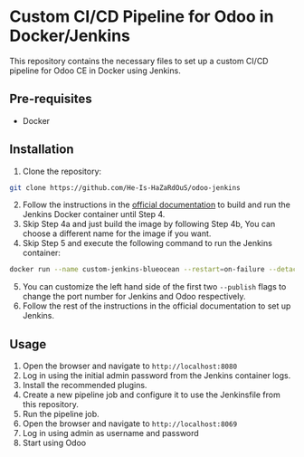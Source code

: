# Custom CI/CD Pipeline for Odoo in Docker/Jenkins

This repository contains the necessary files to set up a custom CI/CD pipeline for Odoo CE in Docker using Jenkins.

## Pre-requisites
- Docker

## Installation
1. Clone the repository:
```bash
git clone https://github.com/He-Is-HaZaRdOuS/odoo-jenkins
```
2. Follow the instructions in the [official documentation](https://www.jenkins.io/doc/book/installing/docker/) to build and run the Jenkins Docker container until Step 4.
3. Skip Step 4a and just build the image by following Step 4b, You can choose a different name for the image if you want.
4. Skip Step 5 and execute the following command to run the Jenkins container:
```bash
docker run --name custom-jenkins-blueocean --restart=on-failure --detach   --network jenkins --env DOCKER_HOST=tcp://docker:2376   --env DOCKER_CERT_PATH=/certs/client --env DOCKER_TLS_VERIFY=1   --publish 8080:8080 --publish 8069:8069 --publish 50000:50000 --volume jenkins-data:/var/jenkins_home   --volume jenkins-docker-certs:/certs/client:ro   custom-jenkins-blueocean:2.462.1-1
```
5. You can customize the left hand side of the first two `--publish` flags to change the port number for Jenkins and Odoo respectively.
6. Follow the rest of the instructions in the official documentation to set up Jenkins.

## Usage
1. Open the browser and navigate to `http://localhost:8080`
2. Log in using the initial admin password from the Jenkins container logs.
3. Install the recommended plugins.
4. Create a new pipeline job and configure it to use the Jenkinsfile from this repository.
5. Run the pipeline job.
6. Open the browser and navigate to `http://localhost:8069`
7. Log in using admin as username and password
8. Start using Odoo
